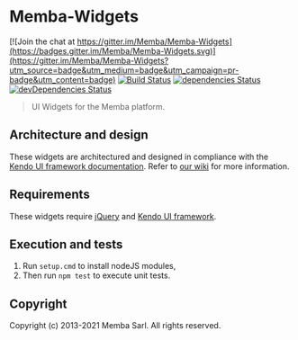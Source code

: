 # Memba-Widgets

[![Join the chat at https://gitter.im/Memba/Memba-Widgets](https://badges.gitter.im/Memba/Memba-Widgets.svg)](https://gitter.im/Memba/Memba-Widgets?utm_source=badge&utm_medium=badge&utm_campaign=pr-badge&utm_content=badge)
[![Build Status](https://github.com/Memba/Memba-Widgets)](https://github.com/Memba/Memba-Widgets/actions/workflows/node.js.yml/badge.svg)
[![dependencies Status](https://david-dm.org/Memba/Memba-Widgets/status.svg)](https://david-dm.org/Memba/Memba-Widgets)
[![devDependencies Status](https://david-dm.org/Memba/Memba-Widgets/dev-status.svg)](https://david-dm.org/Memba/Memba-Widgets?type=dev)

> UI Widgets for the Memba platform.

## Architecture and design

These widgets are architectured and designed in compliance with the [Kendo UI framework documentation](http://docs.telerik.com/kendo-ui/howto/create-custom-kendo-widget).
Refer to [our wiki](https://github.com/Memba/Memba-Widgets/wiki) for more information.

## Requirements

These widgets require [jQuery](http://jquery.com/) and [Kendo UI framework](http://www.telerik.com/kendo-ui).

## Execution and tests

1. Run ```setup.cmd``` to install nodeJS modules,
2. Then run ```npm test``` to execute unit tests.

## Copyright

Copyright (c) 2013-2021 Memba Sarl. All rights reserved.
